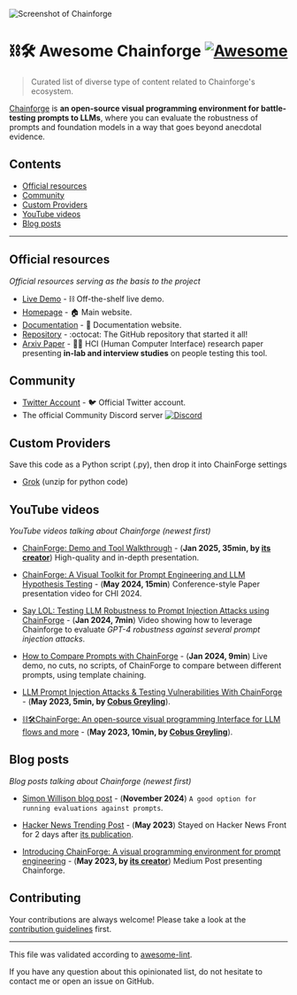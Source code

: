 ![Screenshot of Chainforge](./assets/chainforge_pic.png)
 
# ⛓️🛠️ Awesome Chainforge [![Awesome](https://awesome.re/badge.svg)](https://awesome.re) <!-- omit in toc -->

> Curated list of diverse type of content related to Chainforge's ecosystem.

[Chainforge](https://chainforge.ai/) is **an open-source visual programming environment for battle-testing prompts to LLMs**, where you can evaluate the robustness of prompts and foundation models in a way that goes beyond anecdotal evidence.

## Contents <!-- omit in toc -->

- [Official resources](#official-resources)
- [Community](#community)
- [Custom Providers](#custom-providers)
- [YouTube videos](#youtube-videos)
- [Blog posts](#blog-posts)


---
## Official resources

*Official resources serving as the basis to the project*

- [Live Demo](https://chainforge.ai/play) - ⛓️ Off-the-shelf live demo.
- [Homepage](https://chainforge.ai/) - 🏠 Main website.
- [Documentation](https://chainforge.ai/docs/) - 📖 Documentation website.
- [Repository](https://github.com/ianarawjo/ChainForge) - :octocat: The GitHub repository that started it all!
- [Arxiv Paper](https://arxiv.org/abs/2309.09128) - 🧑‍🎓 HCI (Human Computer Interface) research paper presenting **in-lab and interview studies** on people testing this tool.

## Community

- [Twitter Account](https://x.com/chainforge_ai) - 🐦 Official Twitter account.
- The official Community Discord server [![Discord](https://img.shields.io/discord/1405689845245804628?label=discord&logo=discord&color=7289da)](https://discord.gg/DNpuumFx)

## Custom Providers
   Save this code as a Python script (.py), then drop it into ChainForge settings
 - [Grok](https://github.com/user-attachments/files/21926395/grok_chainforge_provider.py.zip) (unzip for python code)

## YouTube videos

*YouTube videos talking about Chainforge (newest first)*

- [ChainForge: Demo and Tool Walkthrough](https://www.youtube.com/watch?v=Aw97zDpabAw) - (**Jan 2025, 35min, by [its creator](https://ianarawjo.com/)**) High-quality and in-depth presentation.

- [ChainForge: A Visual Toolkit for Prompt Engineering and LLM Hypothesis Testing](https://www.youtube.com/watch?v=Slb3unllD74) - (**May 2024, 15min**) Conference-style Paper presentation video for CHI 2024.

- [Say LOL: Testing LLM Robustness to Prompt Injection Attacks using ChainForge](https://www.youtube.com/watch?v=JqEM5YJeorc) - (**Jan 2024, 7min**) Video showing how to leverage Chainforge to evaluate *GPT-4 robustness against several prompt injection attacks*.

- [How to Compare Prompts with ChainForge](https://www.youtube.com/watch?v=Tj1vP6MveB4) - (**Jan 2024, 9min**) Live demo, no cuts, no scripts, of ChainForge to compare between different prompts, using template chaining.

- [LLM Prompt Injection Attacks & Testing Vulnerabilities With ChainForge](https://www.youtube.com/watch?v=x1_uEnoxvNs) - (**May 2023, 5min, by [Cobus Greyling](https://www.youtube.com/@CobusGreylingZA)**).

- [⛓️🛠️ChainForge: An open-source visual programming Interface for LLM flows and more](https://www.youtube.com/watch?v=iHWwxy8HFW4) - (**May 2023, 10min, by [Cobus Greyling](https://www.youtube.com/@CobusGreylingZA)**).

## Blog posts

*Blog posts talking about Chainforge (newest first)*

- [Simon Willison blog post](https://simonwillison.net/2024/Nov/8/chainforge/) - (**November 2024**) `A good option for running evaluations against prompts`.

- [Hacker News Trending Post](https://news.ycombinator.com/item?id=36056907) - (**May 2023**) Stayed on Hacker News Front for 2 days after [its publication](https://hnrankings.info/37038053/).


- [Introducing ChainForge: A visual programming environment for prompt engineering](https://ianarawjo.medium.com/introducing-chainforge-a-visual-programming-environment-for-prompt-engineering-bc6910be01cf) - (**May 2023, by [its creator](https://ianarawjo.com/)**) Medium Post presenting Chainforge.


## Contributing <!-- omit in toc -->

Your contributions are always welcome! Please take a look at the [contribution guidelines](./CONTRIBUTING.md) first.

---

This file was validated according to [awesome-lint](https://github.com/sindresorhus/awesome-lint).

If you have any question about this opinionated list, do not hesitate to contact me or open an issue on GitHub.
